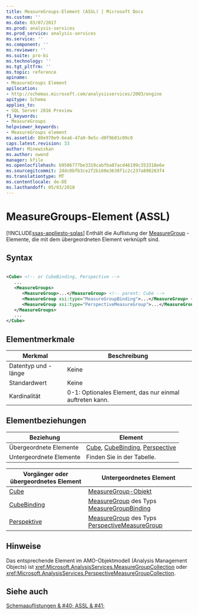 ```yaml
---
title: MeasureGroups-Element (ASSL) | Microsoft Docs
ms.custom: ''
ms.date: 03/07/2017
ms.prod: analysis-services
ms.prod_service: analysis-services
ms.service: ''
ms.component: ''
ms.reviewer: ''
ms.suite: pro-bi
ms.technology: ''
ms.tgt_pltfrm: ''
ms.topic: reference
apiname:
- MeasureGroups Element
apilocation:
- http://schemas.microsoft.com/analysisservices/2003/engine
apitype: Schema
applies_to:
- SQL Server 2016 Preview
f1_keywords:
- MeasureGroups
helpviewer_keywords:
- MeasureGroups element
ms.assetid: 80e970e9-6ea6-47a9-9e5c-d0f9b01c09c0
caps.latest.revision: 33
author: Minewiskan
ms.author: owend
manager: kfile
ms.openlocfilehash: b9506777be3319cabfba07acd46199c353318e6e
ms.sourcegitcommit: 2ddc0bfb3ce2f2b160e3638f1c2c237a898263f4
ms.translationtype: MT
ms.contentlocale: de-DE
ms.lasthandoff: 05/03/2018
---
```

# <a name="measuregroups-element-assl"></a>MeasureGroups-Element (ASSL)
[!INCLUDE[ssas-appliesto-sqlas](../../../includes/ssas-appliesto-sqlas.md)]
  Enthält die Auflistung der [MeasureGroup](../../../analysis-services/scripting/objects/measuregroup-element-assl.md) -Elemente, die mit dem übergeordneten Element verknüpft sind.  
  
## <a name="syntax"></a>Syntax  
  
```xml  
  
<Cube> <!-- or CubeBinding, Perspective -->  
   ...  
   <MeasureGroups>  
      <MeasureGroup>...</MeasureGroup> <!-- parent: Cube -->  
      <MeasureGroup xsi:type="MeasureGroupBinding">...</MeasureGroup> <!-- parent: CubeBinding -->  
      <MeasureGroup xsi:type="PerspectiveMeasureGroup">...</MeasureGroup> <!-- parent: Perspective -->  
   </MeasureGroups>  
   ...  
</Cube>  
```  
  
## <a name="element-characteristics"></a>Elementmerkmale  
  
|Merkmal|Beschreibung|  
|--------------------|-----------------|  
|Datentyp und -länge|Keine|  
|Standardwert|Keine|  
|Kardinalität|0-1: Optionales Element, das nur einmal auftreten kann.|  
  
## <a name="element-relationships"></a>Elementbeziehungen  
  
|Beziehung|Element|  
|------------------|-------------|  
|Übergeordnete Elemente|[Cube](../../../analysis-services/scripting/objects/cube-element-assl.md), [CubeBinding](../../../analysis-services/scripting/data-type/cubebinding-data-type-out-of-line-assl.md), [Perspective](../../../analysis-services/scripting/objects/perspective-element-assl.md)|  
|Untergeordnete Elemente|Finden Sie in der Tabelle.|  
  
|Vorgänger oder übergeordnetes Element|Untergeordnetes Element|  
|------------------------|-------------------|  
|[Cube](../../../analysis-services/scripting/objects/cube-element-assl.md)|[MeasureGroup-Objekt](../../../analysis-services/scripting/objects/measuregroup-element-assl.md)|  
|[CubeBinding](../../../analysis-services/scripting/data-type/cubebinding-data-type-out-of-line-assl.md)|[MeasureGroup](../../../analysis-services/scripting/objects/measuregroup-element-assl.md) des Typs [MeasureGroupBinding](../../../analysis-services/scripting/data-type/measuregroupbinding-data-type-assl.md)|  
|[Perspektive](../../../analysis-services/scripting/objects/perspective-element-assl.md)|[MeasureGroup](../../../analysis-services/scripting/objects/measuregroup-element-assl.md) des Typs [PerspectiveMeasureGroup](../../../analysis-services/scripting/data-type/perspectivemeasuregroup-data-type-assl.md)|  
  
## <a name="remarks"></a>Hinweise  
 Das entsprechende Element im AMO-Objektmodell (Analysis Management Objects) ist <xref:Microsoft.AnalysisServices.MeasureGroupCollection> oder <xref:Microsoft.AnalysisServices.PerspectiveMeasureGroupCollection>.  
  
## <a name="see-also"></a>Siehe auch  
 [Schemaauflistungen & #40; ASSL & #41;](../../../analysis-services/scripting/collections/collections-assl.md)  
  
  
